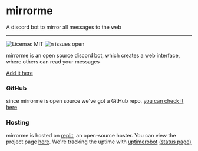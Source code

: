 # mirrorme
A discord bot to mirror all messages to the web

------
![License: MIT](https://img.shields.io/github/license/MoPaMo/mirrorme) ![n issues open](https://img.shields.io/github/issues/MoPaMo/mirrorme)

mirrorme is an open source discord bot, which creates a web interface, where others can read your messages

[Add it here](https://discord.com/oauth2/authorize?client_id=835079528770043925&scope=bot&permissions=2147900481&response_type=code&redirect_uri=https%3A%2F%2Fmirror.mopamo.repl.co%2Ffinish)  





### GitHub

since mirrorme is open source we've got a GitHub repo, [you can check it here](https://github.com/MoPaMo/mirrorme)


### Hosting

mirrorme is hosted on [replit](https://replit.com), an open-source hoster. You can view the project page [here](https://replit.com/@MoPaMo/mirror).
We're tracking the uptime with [uptimerobot](https://uptimerobot.com) [(status page)](https://stats.uptimerobot.com/BErLNFVkyE)
